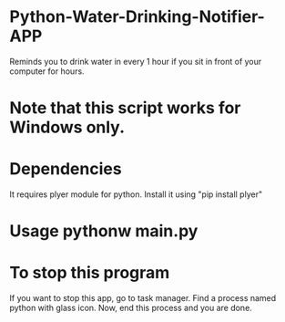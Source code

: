 # Python-Water-Drinking-Notifier-APP

Reminds you to drink water in every 1 hour if you sit in front of your computer for hours.

# Note that this script works for Windows only.

# Dependencies

It requires plyer module for python. Install it using "pip install plyer"

# Usage pythonw main.py

# To stop this program
 
 If you want to stop this app, go to task manager. Find a process named python with glass icon. Now, end this process and you are done.
